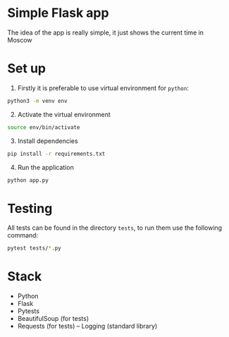 # Simple Flask app
The idea of the app is really simple, it just shows the current time in Moscow

# Set up
1. Firstly it is preferable to use virtual environment for `python`:
```bash
python3 -m venv env
```
2. Activate the virtual environment
```bash
source env/bin/activate
```
3. Install dependencies
```bash
pip install -r requirements.txt
```
4. Run the application
```bash
python app.py
```

# Testing
All tests can be found in the directory `tests`, to run them use the following command:
```bash
pytest tests/*.py
```

# Stack
- Python
- Flask
- Pytests
- BeautifulSoup (for tests)
- Requests (for tests)
– Logging (standard library)